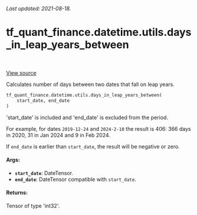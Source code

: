 <!--
This file is generated by a tool. Do not edit directly.
For open-source contributions the docs will be updated automatically.
-->

*Last updated: 2021-08-18.*

<div itemscope itemtype="http://developers.google.com/ReferenceObject">
<meta itemprop="name" content="tf_quant_finance.datetime.utils.days_in_leap_years_between" />
<meta itemprop="path" content="Stable" />
</div>

# tf_quant_finance.datetime.utils.days_in_leap_years_between

<!-- Insert buttons and diff -->

<table class="tfo-notebook-buttons tfo-api" align="left">
</table>

<a target="_blank" href="https://github.com/google/tf-quant-finance/blob/master/tf_quant_finance/datetime/date_utils.py">View source</a>



Calculates number of days between two dates that fall on leap years.

```python
tf_quant_finance.datetime.utils.days_in_leap_years_between(
    start_date, end_date
)
```



<!-- Placeholder for "Used in" -->

'start_date' is included and 'end_date' is excluded from the period.

For example, for dates `2019-12-24` and `2024-2-10` the result is
406: 366 days in 2020, 31 in Jan 2024 and 9 in Feb 2024.

If `end_date` is earlier than `start_date`, the result will be negative or
zero.

#### Args:


* <b>`start_date`</b>: DateTensor.
* <b>`end_date`</b>: DateTensor compatible with `start_date`.


#### Returns:

Tensor of type 'int32'.
